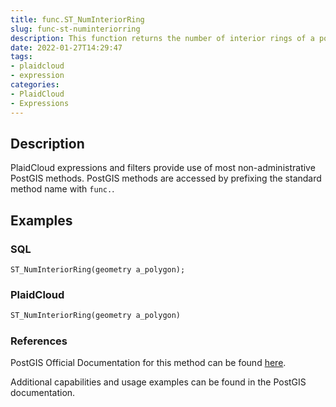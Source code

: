 ```yaml
---
title: func.ST_NumInteriorRing
slug: func-st-numinteriorring
description: This function returns the number of interior rings of a polygon geom. It returns NULL if the geom is not a polygon.
date: 2022-01-27T14:29:47
tags:
- plaidcloud
- expression
categories:
- PlaidCloud
- Expressions
---
```



## Description


PlaidCloud expressions and filters provide use of most non-administrative PostGIS methods. PostGIS methods are accessed by prefixing the standard method name with `func.`.



## Examples


### SQL



```
ST_NumInteriorRing(geometry a_polygon);
```


### PlaidCloud



```python
ST_NumInteriorRing(geometry a_polygon)
```


### References


PostGIS Official Documentation for this method can be found [here](https://postgis.net/docs/manual-3.1/ST_NumInteriorRing.html).



Additional capabilities and usage examples can be found in the PostGIS documentation.

